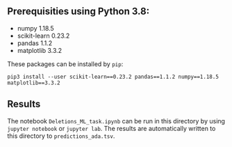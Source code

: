 ## Prerequisities using Python 3.8:
  - numpy 1.18.5
  - scikit-learn 0.23.2
  - pandas 1.1.2
  - matplotlib 3.3.2

These packages can be installed by `pip`:
```
pip3 install --user scikit-learn==0.23.2 pandas==1.1.2 numpy==1.18.5 matplotlib==3.3.2
```

## Results
The notebook `Deletions_ML_task.ipynb` can be run in this directory by using `jupyter notebook` or `jupyter lab`. The results are automatically written to this directory to `predictions_ada.tsv`.
